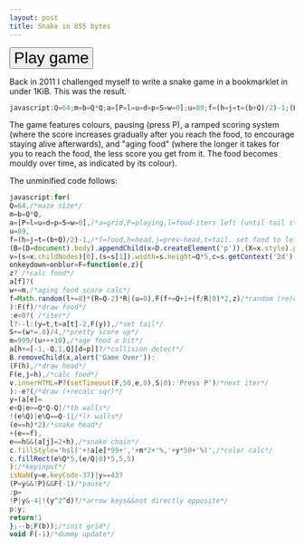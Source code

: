 ```yaml
---
layout: post
title: Snake in 855 bytes
---
```


<button style="font-size: 200%;" onclick='V()'>Play game</button>


Back in 2011 I challenged myself to write a snake game in a bookmarklet in under 1KiB. This was the result.

```javascript
javascript:Q=64;m=b=Q*Q;a=[P=l=u=d=p=S=w=0];u=89;f=(h=j=t=(b+Q)/2)-1;(B=(D=document).body).appendChild(x=D.createElement("p"));(X=x.style).position="fixed";X.left=X.top=0;X.background="#FFF";x.innerHTML="<p></p><canvas>";v=(s=x.childNodes)[0];(s=s[1]).width=s.height=5*Q;c=s.getContext("2d"); onkeydown=onblur=F=function(e,g){g?a[f]?(w+=m,f=Math.random(l+=8)*(R=Q-2)*R|(u=0),F(f+=Q+1+2*(f/R|0),g)):F(f):0>e?(l?--l:(y=t,t=a[t]-2,F(y)),S+=(w*=0.8)/4,m=999/(u++ +10),a[h+=[-1,-Q,1,Q][d=p]]?B.removeChild(x,alert("Game Over")):(F(h),F(e,j=h),v.innerHTML=P?(setTimeout(F,50,e,0),S|0):"Press P")):-e?(y=(a[e]=e<Q|e>=Q*Q-Q|!(e%Q)|e%Q==Q-1|2*(e==h))+(e==f),e==h&&(a[j]=2+h),c.fillStyle="hsl("+99*!a[e]+","+2*m+"%,"+50*y+"%)",c.fillRect(e%Q*5,5*(e/Q|0),5,5)):isNaN(y=e.keyCode-37)|43==y?(P=y&&!P)&&F(-1): p=!P|y&-4|!(y^2^d)?p:y;return!1};for(;--b;F(b));void F(-1);
```

<script>
function V(){
Q=64;m=b=Q*Q;a=[P=l=u=d=p=S=w=0];u=89;f=(h=j=t=(b+Q)/2)-1;(B=(D=document).body).appendChild(x=D.createElement("p"));(X=x.style).position="fixed";X.left=X.top=0;X.background="#FFF";x.innerHTML="<p></p><canvas>";v=(s=x.childNodes)[0];(s=s[1]).width=s.height=5*Q;c=s.getContext("2d"); onkeydown=onblur=F=function(e,g){g?a[f]?(w+=m,f=Math.random(l+=8)*(R=Q-2)*R|(u=0),F(f+=Q+1+2*(f/R|0),g)):F(f):0>e?(l?--l:(y=t,t=a[t]-2,F(y)),S+=(w*=0.8)/4,m=999/(u++ +10),a[h+=[-1,-Q,1,Q][d=p]]?B.removeChild(x,alert("Game Over")):(F(h),F(e,j=h),v.innerHTML=P?(setTimeout(F,50,e,0),S|0):"Press P")):-e?(y=(a[e]=e<Q|e>=Q*Q-Q|!(e%Q)|e%Q==Q-1|2*(e==h))+(e==f),e==h&&(a[j]=2+h),c.fillStyle="hsl("+99*!a[e]+","+2*m+"%,"+50*y+"%)",c.fillRect(e%Q*5,5*(e/Q|0),5,5)):isNaN(y=e.keyCode-37)|43==y?(P=y&&!P)&&F(-1): p=!P|y&-4|!(y^2^d)?p:y;return!1};for(;--b;F(b));void F(-1);
}
</script>

The game features colours, pausing (press P), a ramped scoring system (where the score increases gradually after you reach the food, to encourage staying alive afterwards), and "aging food" (where the longer it takes for you to reach the food, the less score you get from it. The food becomes mouldy over time, as indicated by its colour).

The unminified code follows:

```javascript
javascript:for(
Q=64,/*maze size*/
m=b=Q*Q,
a=[P=l=u=d=p=S=w=0],/*a=grid,P=playing,l=food-iters left (until tail starts moving),u=food age,d=dir,p=prev-dir,S=score,w=score to be added on,m=the score to be added if food was eaten now*/
u=89,
f=(h=j=t=(b+Q)/2)-1,/*f=food,h=head,j=prev-head,t=tail. set food to left so gets picked up immediately, setting initial snake size*/
(B=(D=document).body).appendChild(x=D.createElement('p')),(X=x.style).position='fixed',X.left=X.top=0,X.background='#FFF',x.innerHTML='<p></p><canvas>',
v=(s=x.childNodes)[0],(s=s[1]).width=s.height=Q*5,c=s.getContext('2d'),
onkeydown=onblur=F=function(e,z){
z? /*calc food*/
a[f]?(
w+=m,/*aging food score calc*/
f=Math.random(l+=8)*(R=Q-2)*R|(u=0),F(f+=Q+1+(f/R|0)*2,z)/*random (re)calc food loc*/
):F(f)/*draw food*/
:e<0?( /*iter*/
l?--l:(y=t,t=a[t]-2,F(y)),/*set tail*/
S+=(w*=.8)/4,/*pretty score up*/
m=999/(u+++10),/*age food a bit*/
a[h+=[-1,-Q,1,Q][d=p]]?/*collision detect*/
B.removeChild(x,alert('Game Over')):
(F(h),/*draw head*/
F(e,j=h),/*calc food*/
v.innerHTML=P?(setTimeout(F,50,e,0),S|0):'Press P')/*next iter*/
):-e?(/*draw (+recalc sqr)*/
y=(a[e]=
e<Q|e>=Q*Q-Q|/*tb walls*/
!(e%Q)|e%Q==Q-1|/*lr walls*/
(e==h)*2)/*snake head*/
+(e==f),
e==h&&(a[j]=2+h),/*snake chain*/
c.fillStyle='hsl('+!a[e]*99+','+m*2+'%,'+y*50+'%)',/*color calc*/
c.fillRect(e%Q*5,(e/Q|0)*5,5,5)
):/*keyinput*/
isNaN(y=e.keyCode-37)|y==43?
(P=y&&!P)&&F(-1)/*pause*/
:p=
!P|y&-4|!(y^2^d)?/*arrow keys&&not directly opposite*/
p:y;
return!1
};--b;F(b));/*init grid*/
void F(-1)/*dummy update*/
```
